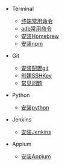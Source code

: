 - Terminal
  - [终端常用命令](terminal/终端常用命令.md)
  - [adb常用命令](terminal/adb常用命令.md)
  - [安装Homebrew](terminal/安装Homebrew.md)
  - [安装npm](terminal/安装npm.md)

- Git
  - [安装配置git](git/安装配置git.md)
  - [创建SSHKey](git/创建SSHKey.md)
  - [常见问题](git/常见问题.md)

- Python
  - [安装python](python/安装python.md)

- Jenkins
  - [安装Jenkins](jenkins/安装Jenkins.md)

- Appium
  - [安装Appium](appium/安装Appium.md)